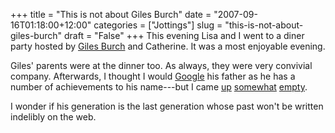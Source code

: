 +++
title = "This is not about Giles Burch"
date = "2007-09-16T01:18:00+12:00"
categories = ["Jottings"]
slug = "this-is-not-about-giles-burch"
draft = "False"
+++
This evening Lisa and I went to a diner party hosted by [Giles
Burch](http://www.gilesburch.com) and Catherine. It was a most enjoyable
evening.

Giles' parents were at the dinner too. As always, they were very convivial
company. Afterwards, I thought I would [Google](http://www.google.com/) his
father as he has a number of achievements to his name---but I came
[up](http://www.highbeam.com/doc/1P2-4995430.html)
[somewhat](http://www.highbeam.com/doc/1P2-5159744.html)
[empty](http://findarticles.com/p/articles/mi_qn4158/is_20050531/ai_n14648101).

I wonder if his generation is the last generation whose past won't be written
indelibly on the web.

